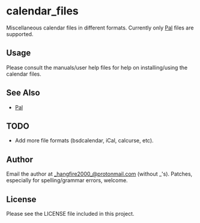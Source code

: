 # calendar_files
Miscellaneous calendar files in different formats. Currently only [Pal][1] files are supported.

## Usage

Please consult the manuals/user help files for help on installing/using the calendar files.

## See Also

* [Pal][1]

## TODO

* Add more file formats (bsdcalendar, iCal, calcurse, etc).

## Author

Email the author at <_hangfire2000_@protonmail.com> (without \_'s). Patches, especially for spelling/grammar errors, welcome.

## License

Please see the LICENSE file included in this project.

[1]: http://palcal.sourceforge.net/
